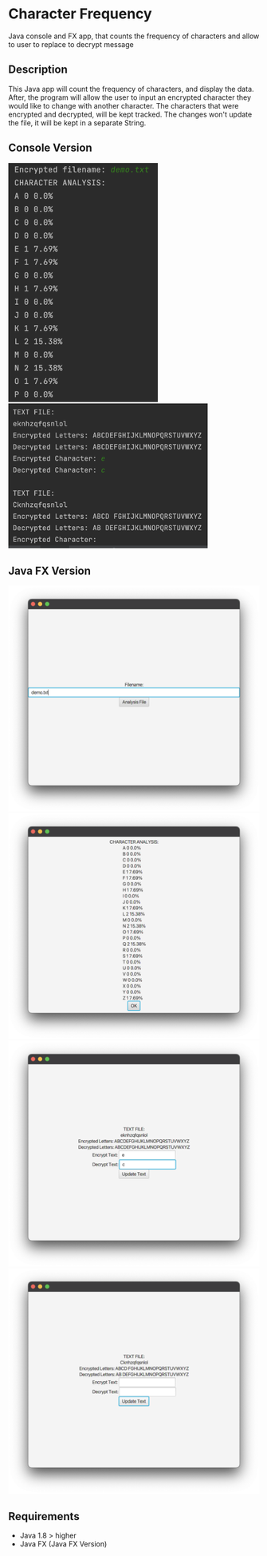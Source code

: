# Character Frequency
Java console and FX app, that counts the frequency of characters and allow to user to replace to decrypt message

## Description
This Java app will count the frequency of characters, and display the data. After, the program will allow the user to input an encrypted character they would like to change with another character. The characters that were encrypted and decrypted, will be kept tracked. The changes won't update the file, it will be kept in a separate String.

## Console Version
<img src="/Demo/Console/analysis.png" width="300"> <img src="/Demo/Console/replace.png" width="400">

## Java FX Version
<img src="/Demo/FX/file.png" width="600"> <img src="/Demo/FX/analysis.png" width="600">
<img src="/Demo/FX/replaceBefore.png" width="600"> <img src="/Demo/FX/replaceAfter.png" width="600">

## Requirements
- Java 1.8 > higher
- Java FX (Java FX Version)
